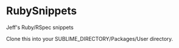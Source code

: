 RubySnippets
============

Jeff's Ruby/RSpec snippets

Clone this into your SUBLIME_DIRECTORY/Packages/User directory.